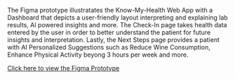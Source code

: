 The Figma prototype illustratates the Know-My-Health Web App with a Dashboard that depicts a user-friendly layout interpreting and explaining lab results, AI powered insights and more. The Check-In page takes health data entered by the user in order to better understand the patient for future insights and interpretation. Lastly, the Next Steps page provides a patient with AI Personalized Suggestions such as Reduce Wine Consumption, Enhance Physical Activity beyong 3 hours per week and more.

[Click here to view the Figma Prototype]([https://www.canva.com/design/DAFc8t4iQmM/HWDpSF52EuAmtjVl31ZDaw/view?utm_content=DAFc8t4iQmM&utm_campaign=designshare&utm_medium=link&utm_source=viewer](https://www.figma.com/proto/2SszKrJOydYqvT671h1j4s/Know-My-Health?node-id=102-224&starting-point-node-id=102%3A224&mode=design&t=yILekWdRdDbRKmzq-1)https://www.figma.com/proto/2SszKrJOydYqvT671h1j4s/Know-My-Health?node-id=102-224&starting-point-node-id=102%3A224&mode=design&t=yILekWdRdDbRKmzq-1)
